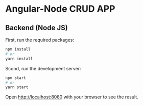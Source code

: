 # Angular-Node CRUD APP

## Backend (Node JS)

First, run the required packages:

```bash
npm install 
# or
yarn install
```

Scond, run the development server:

```bash
npm start
# or
yarn start
```

Open [http://localhost:8080](http://localhost:8080) with your browser to see the result.
